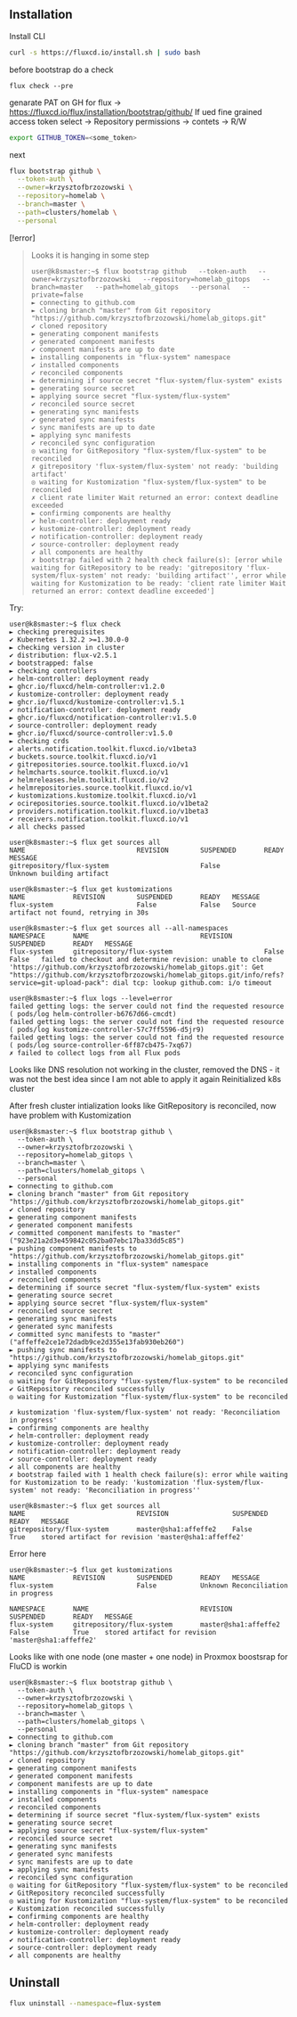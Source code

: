 ## Installation
Install CLI
```bash
curl -s https://fluxcd.io/install.sh | sudo bash
```

before bootstrap do a check
```
flux check --pre
```

genarate PAT on GH for flux -> https://fluxcd.io/flux/installation/bootstrap/github/
If ued fine grained access token select -> Repository permissions -> contets -> R/W

```bash
export GITHUB_TOKEN=<some_token>
```

next
```bash
flux bootstrap github \
  --token-auth \
  --owner=krzysztofbrzozowski \
  --repository=homelab \
  --branch=master \
  --path=clusters/homelab \
  --personal
```

[!error]
> Looks it is hanging in some step
> ```
> user@k8smaster:~$ flux bootstrap github   --token-auth   --owner=krzysztofbrzozowski   --repository=homelab_gitops   --branch=master   --path=homelab_gitops   --personal   --private=false
> ► connecting to github.com
> ► cloning branch "master" from Git repository "https://github.com/krzysztofbrzozowski/homelab_gitops.git"
> ✔ cloned repository
> ► generating component manifests
> ✔ generated component manifests
> ✔ component manifests are up to date
> ► installing components in "flux-system" namespace
> ✔ installed components
> ✔ reconciled components
> ► determining if source secret "flux-system/flux-system" exists
> ► generating source secret
> ► applying source secret "flux-system/flux-system"
> ✔ reconciled source secret
> ► generating sync manifests
> ✔ generated sync manifests
> ✔ sync manifests are up to date
> ► applying sync manifests
> ✔ reconciled sync configuration
> ◎ waiting for GitRepository "flux-system/flux-system" to be reconciled
> ✗ gitrepository 'flux-system/flux-system' not ready: 'building artifact'
> ◎ waiting for Kustomization "flux-system/flux-system" to be reconciled
> ✗ client rate limiter Wait returned an error: context deadline exceeded
> ► confirming components are healthy
> ✔ helm-controller: deployment ready
> ✔ kustomize-controller: deployment ready
> ✔ notification-controller: deployment ready
> ✔ source-controller: deployment ready
> ✔ all components are healthy
> ✗ bootstrap failed with 2 health check failure(s): [error while waiting for GitRepository to be ready: 'gitrepository 'flux-system/flux-system' not ready: 'building artifact'', error while waiting for Kustomization to be ready: 'client rate limiter Wait returned an error: context deadline exceeded']
>```

Try:
```
user@k8smaster:~$ flux check
► checking prerequisites
✔ Kubernetes 1.32.2 >=1.30.0-0
► checking version in cluster
✔ distribution: flux-v2.5.1
✔ bootstrapped: false
► checking controllers
✔ helm-controller: deployment ready
► ghcr.io/fluxcd/helm-controller:v1.2.0
✔ kustomize-controller: deployment ready
► ghcr.io/fluxcd/kustomize-controller:v1.5.1
✔ notification-controller: deployment ready
► ghcr.io/fluxcd/notification-controller:v1.5.0
✔ source-controller: deployment ready
► ghcr.io/fluxcd/source-controller:v1.5.0
► checking crds
✔ alerts.notification.toolkit.fluxcd.io/v1beta3
✔ buckets.source.toolkit.fluxcd.io/v1
✔ gitrepositories.source.toolkit.fluxcd.io/v1
✔ helmcharts.source.toolkit.fluxcd.io/v1
✔ helmreleases.helm.toolkit.fluxcd.io/v2
✔ helmrepositories.source.toolkit.fluxcd.io/v1
✔ kustomizations.kustomize.toolkit.fluxcd.io/v1
✔ ocirepositories.source.toolkit.fluxcd.io/v1beta2
✔ providers.notification.toolkit.fluxcd.io/v1beta3
✔ receivers.notification.toolkit.fluxcd.io/v1
✔ all checks passed
```

```
user@k8smaster:~$ flux get sources all
NAME                            REVISION        SUSPENDED       READY   MESSAGE
gitrepository/flux-system                       False           Unknown building artifact
```

```
user@k8smaster:~$ flux get kustomizations
NAME            REVISION        SUSPENDED       READY   MESSAGE
flux-system                     False           False   Source artifact not found, retrying in 30s
```

```
user@k8smaster:~$ flux get sources all --all-namespaces
NAMESPACE       NAME                            REVISION        SUSPENDED       READY   MESSAGE                                                                                            
flux-system     gitrepository/flux-system                       False           False   failed to checkout and determine revision: unable to clone 'https://github.com/krzysztofbrzozowski/homelab_gitops.git': Get "https://github.com/krzysztofbrzozowski/homelab_gitops.git/info/refs?service=git-upload-pack": dial tcp: lookup github.com: i/o timeout
```

```
user@k8smaster:~$ flux logs --level=error
failed getting logs: the server could not find the requested resource ( pods/log helm-controller-b6767d66-cmcdt)
failed getting logs: the server could not find the requested resource ( pods/log kustomize-controller-57c7ff5596-d5jr9)
failed getting logs: the server could not find the requested resource ( pods/log source-controller-6ff87cb475-7xq67)
✗ failed to collect logs from all Flux pods
```

Looks like DNS resolution not working in the cluster, removed the DNS - it was not the best idea since I am not able to apply it again
Reinitialized k8s cluster

After fresh cluster intialization looks like GitRepository is reconciled, now have problem with Kustomization
```
user@k8smaster:~$ flux bootstrap github \
  --token-auth \
  --owner=krzysztofbrzozowski \
  --repository=homelab_gitops \
  --branch=master \
  --path=clusters/homelab_gitops \
  --personal
► connecting to github.com
► cloning branch "master" from Git repository "https://github.com/krzysztofbrzozowski/homelab_gitops.git"
✔ cloned repository
► generating component manifests
✔ generated component manifests
✔ committed component manifests to "master" ("923e21a2d3e459842c052ba07ebc17ba33dd5c85")
► pushing component manifests to "https://github.com/krzysztofbrzozowski/homelab_gitops.git"
► installing components in "flux-system" namespace
✔ installed components
✔ reconciled components
► determining if source secret "flux-system/flux-system" exists
► generating source secret
► applying source secret "flux-system/flux-system"
✔ reconciled source secret
► generating sync manifests
✔ generated sync manifests
✔ committed sync manifests to "master" ("affeffe2ce1e72dadb9ce2d355e13fab930eb260")
► pushing sync manifests to "https://github.com/krzysztofbrzozowski/homelab_gitops.git"
► applying sync manifests
✔ reconciled sync configuration
◎ waiting for GitRepository "flux-system/flux-system" to be reconciled
✔ GitRepository reconciled successfully
◎ waiting for Kustomization "flux-system/flux-system" to be reconciled

✗ kustomization 'flux-system/flux-system' not ready: 'Reconciliation in progress'
► confirming components are healthy
✔ helm-controller: deployment ready
✔ kustomize-controller: deployment ready
✔ notification-controller: deployment ready
✔ source-controller: deployment ready
✔ all components are healthy
✗ bootstrap failed with 1 health check failure(s): error while waiting for Kustomization to be ready: 'kustomization 'flux-system/flux-system' not ready: 'Reconciliation in progress''
```

```
user@k8smaster:~$ flux get sources all
NAME                            REVISION                SUSPENDED       READY   MESSAGE
gitrepository/flux-system       master@sha1:affeffe2    False           True    stored artifact for revision 'master@sha1:affeffe2'
```
Error here
```
user@k8smaster:~$ flux get kustomizations
NAME            REVISION        SUSPENDED       READY   MESSAGE
flux-system                     False           Unknown Reconciliation in progress
```

```
NAMESPACE       NAME                            REVISION                SUSPENDED       READY   MESSAGE
flux-system     gitrepository/flux-system       master@sha1:affeffe2    False           True    stored artifact for revision 'master@sha1:affeffe2'
```

Looks like with one node (one master + one node) in Proxmox boostsrap for FluCD is workin
```
user@k8smaster:~$ flux bootstrap github \
  --token-auth \
  --owner=krzysztofbrzozowski \
  --repository=homelab_gitops \
  --branch=master \
  --path=clusters/homelab_gitops \
  --personal
► connecting to github.com
► cloning branch "master" from Git repository "https://github.com/krzysztofbrzozowski/homelab_gitops.git"
✔ cloned repository
► generating component manifests
✔ generated component manifests
✔ component manifests are up to date
► installing components in "flux-system" namespace
✔ installed components
✔ reconciled components
► determining if source secret "flux-system/flux-system" exists
► generating source secret
► applying source secret "flux-system/flux-system"
✔ reconciled source secret
► generating sync manifests
✔ generated sync manifests
✔ sync manifests are up to date
► applying sync manifests
✔ reconciled sync configuration
◎ waiting for GitRepository "flux-system/flux-system" to be reconciled
✔ GitRepository reconciled successfully
◎ waiting for Kustomization "flux-system/flux-system" to be reconciled
✔ Kustomization reconciled successfully
► confirming components are healthy
✔ helm-controller: deployment ready
✔ kustomize-controller: deployment ready
✔ notification-controller: deployment ready
✔ source-controller: deployment ready
✔ all components are healthy
```

## Uninstall
```bash
flux uninstall --namespace=flux-system
```
